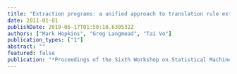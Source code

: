 ```yaml
---
title: "Extraction programs: a unified approach to translation rule extraction"
date: 2011-01-01
publishDate: 2019-06-17T01:50:10.630532Z
authors: ["Mark Hopkins", "Greg Langmead", "Tai Vo"]
publication_types: ["1"]
abstract: ""
featured: false
publication: "*Proceedings of the Sixth Workshop on Statistical Machine Translation*"
---
```


